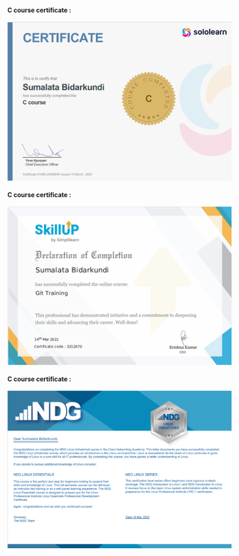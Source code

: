#### C course certificate :
![C_course_certificate](c_course.png)

#### C course certificate :
![Github_certificate](git_hub.png)

#### C course certificate :
![linux_Ubantu_certificate](linux.png)

